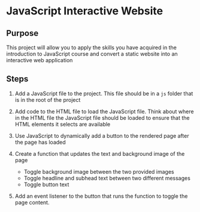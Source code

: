 # JavaScript Interactive Website

## Purpose

This project will allow you to apply the skills you have acquired in the introduction to JavaScript course and convert a static website into an interactive web application

## Steps

1. Add a JavaScript file to the project. This file should be in a `js` folder that is in the root of the project
2. Add code to the HTML file to load the JavaScript file. Think about where in the HTML file the JavaScript file should be loaded to ensure that the HTML elements it selects are available
3. Use JavaScript to dynamically add a button to the rendered page after the page has loaded
4. Create a function that updates the text and background image of the page
    * Toggle background image between the two provided images
    * Toggle headline and subhead text between two different messages
    * Toggle button text
  
5. Add an event listener to the button that runs the function to toggle the page content.
